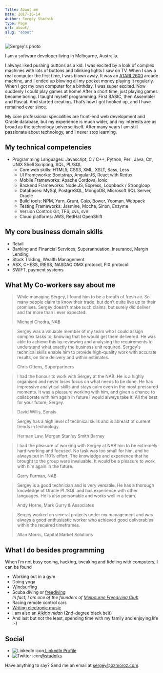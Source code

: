 ```yaml
---
Title: About me
Date: 2017-10-14
Author: Sergey Stadnik
type: Page
url: about/
slug: "about"
---
```


![Sergey's photo](/images/sergey_stadnik.jpg)

I am a software developer living in Melbourne, Australia.

I always liked pushing buttons as a kid. I was excited by a look of complex machines with lots of buttons and blinking lights I saw on TV. When I saw a real computer the first time, I was blown away. It was an [ATARI 2600](https://en.wikipedia.org/wiki/Atari_2600) arcade machine, and I ended up blowing all my pocket money playing it regularly. When I got my own computer for a birthday, I was super excited. Now suddenly I could play games at home! After a short time, just playing games became boring. I taught myself programming. First BASIC, then Assembler and Pascal. And started creating. That’s how I got hooked up, and I have remained ever since.

My core professional specialities are front-end web development and Oracle database, but my experience is much wider, and my interests are as broad as the technology universe itself. After many years I am still passionate about technology, and I never stop learning.

## My technical competencies

- Programming Languages: Javascript, C / C++, Python, Perl, Java, C#, UNIX Shell Scripting, SQL, PL/SQL
  - Core web skills: HTML5, CSS3, XML, XSLT, Sass, Less
  - UI Frameworks: Bootstrap, AngularJS, React with Redux
  - Mobile Frameworks: Apache Cordova, Ionic
  - Backend Frameworks: Node.JS, Express, Loopback / Strongloop
  - Databases: MySql, PostgreSQL, MongoDB, Microsoft SQL Server, Oracle
  - Build tools: NPM, Yarn, Grunt, Gulp, Bower, Yeoman, Webpack
  - Testing Frameworks: Jasmine, Mocha, Sinon, Enzyme
  - Version Control: Git, TFS, cvs, svn
  - Cloud platforms: AWS, RedHat OpenShift

## My core business domain skills
- Retail
- Banking and Financial Services, Superannuation, Insurance, Margin Lending
- Stock Trading, Wealth Management
- ASX, CHESS, IRESS, NASDAQ OMX protocol, FIX protocol
- SWIFT, payment systems

## What My Co-workers say about me

<blockquote>
<p>While managing Sergey, I found him to be a breath of fresh air. So many people claim to know their trade, but don&rsquo;t quite live up to their promises. Sergey doesn&rsquo;t make such claims, but surely did deliver and far more than I ever expected.</p>
<footer>Michael Chedra, NAB</footer>
</blockquote>

<blockquote>
<p>Sergey was a valuable member of my team who I could assign complex tasks to, knowing that he would get them delivered. He was able to achieve this by reviewing and analysing the requirements to understand what exactly the business unit required. Sergey's technical skills enable him to provide high-quality work with accurate results, on time delivery and within estimates.</p>
<footer>Chris Ottens, Superpartners</footer>
</blockquote>

<blockquote>
<p>I had the honour to work with Sergey at the NAB. He is a highly organised and never loses focus on what needs to be done. He has impressive analytical skills and stays calm even in the most pressured moments. It was a pleasure working with him, and given a chance to collaborate with him again in future I would always take it. All the best for your future, Sergey.</p>
<footer>David Willis, Sensis</footer>
</blockquote>

<blockquote>
<p>Sergey has a high level of technical skills and is abreast of current trends in technology.</p>
<footer>Herman Law, Morgan Stanley Smith Barney</footer>
</blockquote>

<blockquote>
<p>I had the pleasure of working with Sergey at NAB him to be extremely hard-working and focused. No task was too small for him, and he always put in 110% effort. The knowledge and experience that he brought to the group were invaluable. It would be a pleasure to work with him again in the future.</p>
<footer>Garry Furman, NAB</footer>
</blockquote>

<blockquote>
<p>Sergey is a good technician and is very versatile. He has a thorough
knowledge of Oracle PL/SQL and has experience with other languages. He is also personable and works well in a team.</p>
<footer>Andy Horne, Mark Gurry &amp; Associates</footer>
</blockquote>

<blockquote>
<p>Sergey worked on several projects under my management and was always a good enthusiastic worker who achieved good deliverables within the required timeframes.</p>
<footer>Allan Morris, Capital Market Solutions</footer>
</blockquote>

## What I do besides programming

When I’m not busy coding, hacking, tweaking and fiddling with computers, I can be found

- Working out in a gym
- Doing yoga
- [Windsurfing](/tag/windsurfing.html)
- Scuba diving or [freediving](/tag/freediving.html)<br>
  _In fact, I am one of the founders of
  [Melbourne Freediving Club](http://www.melbournefreedivers.org.au/)_
- Racing remote control cars
- [Writing electronic music](/tag/music_production.html)
- I am also an [Aikido]( https://en.wikipedia.org/wiki/Aikido) _nidan_ (2nd-degree black belt)
- And last but not the least, spending time with my family and enjoying life :-)

## Social ##

<ul class="list-unstyled">
  <li><img alt="LinkedIn icon" style="display: inline-block" src="/images/In-2C-21px-TM.png"><a href="http://au.linkedin.com/in/sergeystadnik">  LinkedIn Profile</a></li>
  <li><img alt="Twitter icon" style="display: inline-block" src="/images/twitter_32.png"><a href="https://twitter.com/stadniks">@stadniks</a><br></li>
</ul>

Have anything to say? Send me an email at <sergey@ozmoroz.com>.
